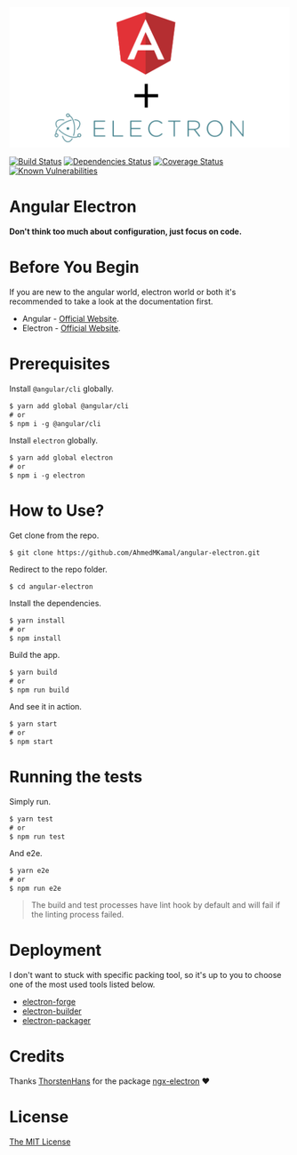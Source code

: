 ![angular-electron-logo](./src/assets/angular-electron-logo.png)

[![Build Status](https://travis-ci.org/AhmedMKamal/angular-electron.svg?branch=master)](https://travis-ci.org/AhmedMKamal/angular-electron)
[![Dependencies Status](https://david-dm.org/AhmedMKamal/angular-electron.svg)](https://david-dm.org/AhmedMKamal/angular-electron)
[![Coverage Status](https://coveralls.io/repos/AhmedMKamal/angular-electron/badge.svg?branch=master&service=github)](https://coveralls.io/github/AhmedMKamal/angular-electron?branch=master)
[![Known Vulnerabilities](https://snyk.io/test/github/AhmedMKamal/angular-electron/badge.svg)](https://snyk.io/test/github/AhmedMKamal/angular-electron)

# Angular Electron

**Don't think too much about configuration, just focus on code.**

# Before You Begin

If you are new to the angular world, electron world or both it's recommended to take a look at the documentation first.

 * Angular - [Official Website](https://angular.io/).
 * Electron - [Official Website](https://electronjs.org/).

# Prerequisites

Install `@angular/cli` globally.

```
$ yarn add global @angular/cli
# or
$ npm i -g @angular/cli
```

Install `electron` globally.

```
$ yarn add global electron
# or
$ npm i -g electron
```

# How to Use?

Get clone from the repo.

```
$ git clone https://github.com/AhmedMKamal/angular-electron.git
```

Redirect to the repo folder.

```
$ cd angular-electron
```

Install the dependencies.

```
$ yarn install
# or
$ npm install
```

Build the app.

```
$ yarn build
# or
$ npm run build
```

And see it in action.

```
$ yarn start
# or
$ npm start
```

# Running the tests

Simply run.

```
$ yarn test
# or
$ npm run test
```

And e2e.

```
$ yarn e2e
# or
$ npm run e2e
```

> The build and test processes have lint hook by default and will fail if the linting process failed.

# Deployment

I don't want to stuck with specific packing tool, so it's up to you to choose one of the most used tools listed below.

 * [electron-forge](https://github.com/electron-userland/electron-forge)
 * [electron-builder](https://github.com/electron-userland/electron-builder)
 * [electron-packager](https://github.com/electron-userland/electron-packager)

# Credits

Thanks [ThorstenHans](https://github.com/ThorstenHans) for the package [ngx-electron](https://github.com/ThorstenHans/ngx-electron) :heart:

# License

[The MIT License](https://github.com/AhmedMKamal/angular-electron/LICENSE.md)